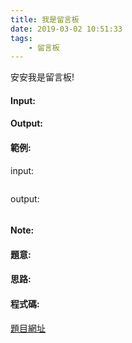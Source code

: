 ```yaml
---
title: 我是留言板
date: 2019-03-02 10:51:33
tags:
    - 留言板
---
```

安安我是留言板!
<!-- more -->
#### Input:

#### Output:

#### 範例:

input:
```

```
output:
```

```

#### Note:

#### 題意:

#### 思路:

#### 程式碼:

[題目網址](https://chucs.github.io/site/)


